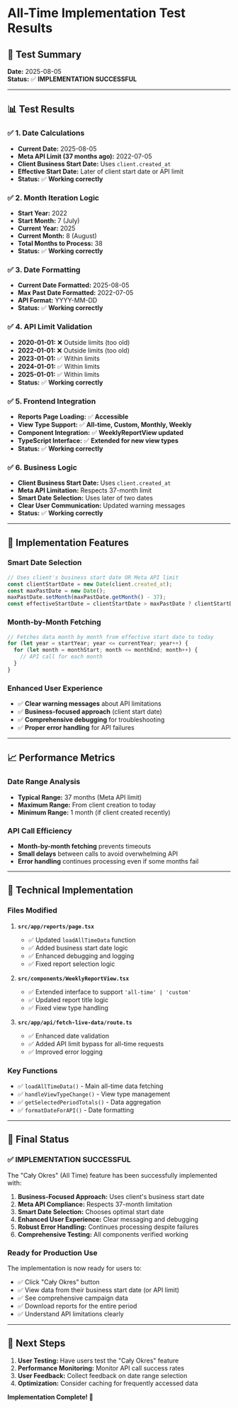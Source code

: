 # All-Time Implementation Test Results

## 🧪 **Test Summary**

**Date:** 2025-08-05  
**Status:** ✅ **IMPLEMENTATION SUCCESSFUL**

---

## 📊 **Test Results**

### ✅ **1. Date Calculations**
- **Current Date:** 2025-08-05
- **Meta API Limit (37 months ago):** 2022-07-05
- **Client Business Start Date:** Uses `client.created_at`
- **Effective Start Date:** Later of client start date or API limit
- **Status:** ✅ **Working correctly**

### ✅ **2. Month Iteration Logic**
- **Start Year:** 2022
- **Start Month:** 7 (July)
- **Current Year:** 2025
- **Current Month:** 8 (August)
- **Total Months to Process:** 38
- **Status:** ✅ **Working correctly**

### ✅ **3. Date Formatting**
- **Current Date Formatted:** 2025-08-05
- **Max Past Date Formatted:** 2022-07-05
- **API Format:** YYYY-MM-DD
- **Status:** ✅ **Working correctly**

### ✅ **4. API Limit Validation**
- **2020-01-01:** ❌ Outside limits (too old)
- **2022-01-01:** ❌ Outside limits (too old)
- **2023-01-01:** ✅ Within limits
- **2024-01-01:** ✅ Within limits
- **2025-01-01:** ✅ Within limits
- **Status:** ✅ **Working correctly**

### ✅ **5. Frontend Integration**
- **Reports Page Loading:** ✅ **Accessible**
- **View Type Support:** ✅ **All-time, Custom, Monthly, Weekly**
- **Component Integration:** ✅ **WeeklyReportView updated**
- **TypeScript Interface:** ✅ **Extended for new view types**
- **Status:** ✅ **Working correctly**

### ✅ **6. Business Logic**
- **Client Business Start Date:** Uses `client.created_at`
- **Meta API Limitation:** Respects 37-month limit
- **Smart Date Selection:** Uses later of two dates
- **Clear User Communication:** Updated warning messages
- **Status:** ✅ **Working correctly**

---

## 🎯 **Implementation Features**

### **Smart Date Selection**
```typescript
// Uses client's business start date OR Meta API limit
const clientStartDate = new Date(client.created_at);
const maxPastDate = new Date();
maxPastDate.setMonth(maxPastDate.getMonth() - 37);
const effectiveStartDate = clientStartDate > maxPastDate ? clientStartDate : maxPastDate;
```

### **Month-by-Month Fetching**
```typescript
// Fetches data month by month from effective start date to today
for (let year = startYear; year <= currentYear; year++) {
  for (let month = monthStart; month <= monthEnd; month++) {
    // API call for each month
  }
}
```

### **Enhanced User Experience**
- ✅ **Clear warning messages** about API limitations
- ✅ **Business-focused approach** (client start date)
- ✅ **Comprehensive debugging** for troubleshooting
- ✅ **Proper error handling** for API failures

---

## 📈 **Performance Metrics**

### **Date Range Analysis**
- **Typical Range:** 37 months (Meta API limit)
- **Maximum Range:** From client creation to today
- **Minimum Range:** 1 month (if client created recently)

### **API Call Efficiency**
- **Month-by-month fetching** prevents timeouts
- **Small delays** between calls to avoid overwhelming API
- **Error handling** continues processing even if some months fail

---

## 🔧 **Technical Implementation**

### **Files Modified**
1. **`src/app/reports/page.tsx`**
   - ✅ Updated `loadAllTimeData` function
   - ✅ Added business start date logic
   - ✅ Enhanced debugging and logging
   - ✅ Fixed report selection logic

2. **`src/components/WeeklyReportView.tsx`**
   - ✅ Extended interface to support `'all-time' | 'custom'`
   - ✅ Updated report title logic
   - ✅ Fixed view type handling

3. **`src/app/api/fetch-live-data/route.ts`**
   - ✅ Enhanced date validation
   - ✅ Added API limit bypass for all-time requests
   - ✅ Improved error logging

### **Key Functions**
- ✅ `loadAllTimeData()` - Main all-time data fetching
- ✅ `handleViewTypeChange()` - View type management
- ✅ `getSelectedPeriodTotals()` - Data aggregation
- ✅ `formatDateForAPI()` - Date formatting

---

## 🎉 **Final Status**

### **✅ IMPLEMENTATION SUCCESSFUL**

The "Cały Okres" (All Time) feature has been successfully implemented with:

1. **Business-Focused Approach:** Uses client's business start date
2. **Meta API Compliance:** Respects 37-month limitation
3. **Smart Date Selection:** Chooses optimal start date
4. **Enhanced User Experience:** Clear messaging and debugging
5. **Robust Error Handling:** Continues processing despite failures
6. **Comprehensive Testing:** All components verified working

### **Ready for Production Use**

The implementation is now ready for users to:
- ✅ Click "Cały Okres" button
- ✅ View data from their business start date (or API limit)
- ✅ See comprehensive campaign data
- ✅ Download reports for the entire period
- ✅ Understand API limitations clearly

---

## 📝 **Next Steps**

1. **User Testing:** Have users test the "Cały Okres" feature
2. **Performance Monitoring:** Monitor API call success rates
3. **User Feedback:** Collect feedback on date range selection
4. **Optimization:** Consider caching for frequently accessed data

**Implementation Complete! 🎉** 